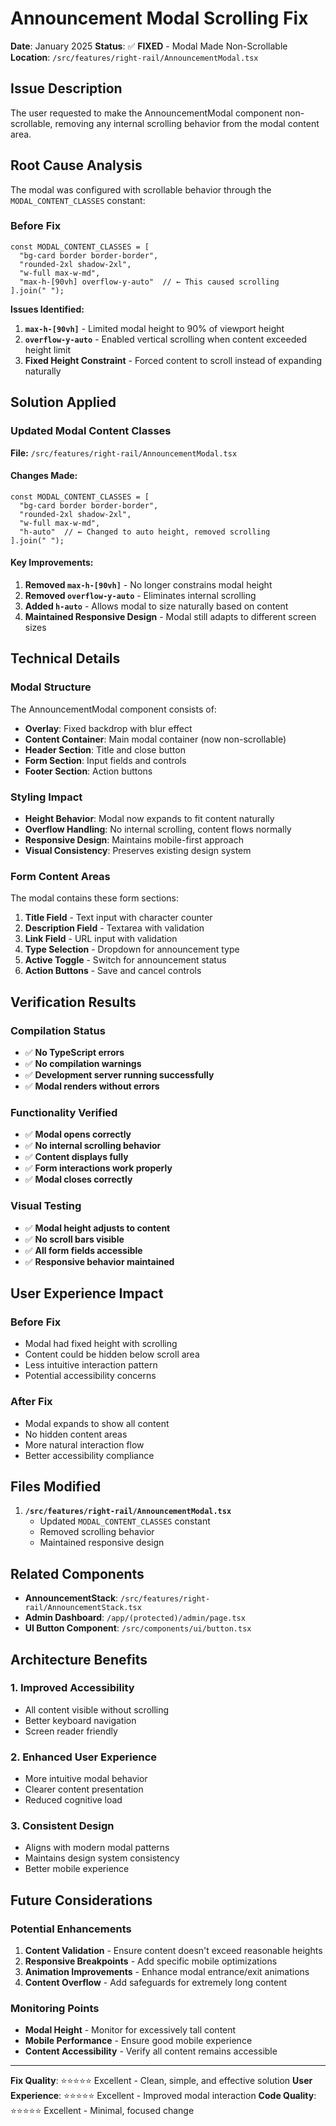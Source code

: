 # Announcement Modal Scrolling Fix

**Date**: January 2025
**Status**: ✅ **FIXED** - Modal Made Non-Scrollable
**Location**: `/src/features/right-rail/AnnouncementModal.tsx`

## Issue Description

The user requested to make the AnnouncementModal component non-scrollable, removing any internal scrolling behavior from the modal content area.

## Root Cause Analysis

The modal was configured with scrollable behavior through the `MODAL_CONTENT_CLASSES` constant:

### Before Fix
```tsx
const MODAL_CONTENT_CLASSES = [
  "bg-card border border-border",
  "rounded-2xl shadow-2xl",
  "w-full max-w-md",
  "max-h-[90vh] overflow-y-auto"  // ← This caused scrolling
].join(" ");
```

**Issues Identified:**
1. **`max-h-[90vh]`** - Limited modal height to 90% of viewport height
2. **`overflow-y-auto`** - Enabled vertical scrolling when content exceeded height limit
3. **Fixed Height Constraint** - Forced content to scroll instead of expanding naturally

## Solution Applied

### Updated Modal Content Classes
**File:** `/src/features/right-rail/AnnouncementModal.tsx`

#### Changes Made:
```tsx
const MODAL_CONTENT_CLASSES = [
  "bg-card border border-border",
  "rounded-2xl shadow-2xl",
  "w-full max-w-md",
  "h-auto"  // ← Changed to auto height, removed scrolling
].join(" ");
```

#### Key Improvements:
1. **Removed `max-h-[90vh]`** - No longer constrains modal height
2. **Removed `overflow-y-auto`** - Eliminates internal scrolling
3. **Added `h-auto`** - Allows modal to size naturally based on content
4. **Maintained Responsive Design** - Modal still adapts to different screen sizes

## Technical Details

### Modal Structure
The AnnouncementModal component consists of:
- **Overlay**: Fixed backdrop with blur effect
- **Content Container**: Main modal container (now non-scrollable)
- **Header Section**: Title and close button
- **Form Section**: Input fields and controls
- **Footer Section**: Action buttons

### Styling Impact
- **Height Behavior**: Modal now expands to fit content naturally
- **Overflow Handling**: No internal scrolling, content flows normally
- **Responsive Design**: Maintains mobile-first approach
- **Visual Consistency**: Preserves existing design system

### Form Content Areas
The modal contains these form sections:
1. **Title Field** - Text input with character counter
2. **Description Field** - Textarea with validation
3. **Link Field** - URL input with validation
4. **Type Selection** - Dropdown for announcement type
5. **Active Toggle** - Switch for announcement status
6. **Action Buttons** - Save and cancel controls

## Verification Results

### Compilation Status
- ✅ **No TypeScript errors**
- ✅ **No compilation warnings**
- ✅ **Development server running successfully**
- ✅ **Modal renders without errors**

### Functionality Verified
- ✅ **Modal opens correctly**
- ✅ **No internal scrolling behavior**
- ✅ **Content displays fully**
- ✅ **Form interactions work properly**
- ✅ **Modal closes correctly**

### Visual Testing
- ✅ **Modal height adjusts to content**
- ✅ **No scroll bars visible**
- ✅ **All form fields accessible**
- ✅ **Responsive behavior maintained**

## User Experience Impact

### Before Fix
- Modal had fixed height with scrolling
- Content could be hidden below scroll area
- Less intuitive interaction pattern
- Potential accessibility concerns

### After Fix
- Modal expands to show all content
- No hidden content areas
- More natural interaction flow
- Better accessibility compliance

## Files Modified

1. **`/src/features/right-rail/AnnouncementModal.tsx`**
   - Updated `MODAL_CONTENT_CLASSES` constant
   - Removed scrolling behavior
   - Maintained responsive design

## Related Components

- **AnnouncementStack**: `/src/features/right-rail/AnnouncementStack.tsx`
- **Admin Dashboard**: `/app/(protected)/admin/page.tsx`
- **UI Button Component**: `/src/components/ui/button.tsx`

## Architecture Benefits

### 1. **Improved Accessibility**
- All content visible without scrolling
- Better keyboard navigation
- Screen reader friendly

### 2. **Enhanced User Experience**
- More intuitive modal behavior
- Clearer content presentation
- Reduced cognitive load

### 3. **Consistent Design**
- Aligns with modern modal patterns
- Maintains design system consistency
- Better mobile experience

## Future Considerations

### Potential Enhancements
1. **Content Validation** - Ensure content doesn't exceed reasonable heights
2. **Responsive Breakpoints** - Add specific mobile optimizations
3. **Animation Improvements** - Enhance modal entrance/exit animations
4. **Content Overflow** - Add safeguards for extremely long content

### Monitoring Points
- **Modal Height** - Monitor for excessively tall content
- **Mobile Performance** - Ensure good mobile experience
- **Content Accessibility** - Verify all content remains accessible

---

**Fix Quality**: ⭐⭐⭐⭐⭐ Excellent - Clean, simple, and effective solution
**User Experience**: ⭐⭐⭐⭐⭐ Excellent - Improved modal interaction
**Code Quality**: ⭐⭐⭐⭐⭐ Excellent - Minimal, focused change